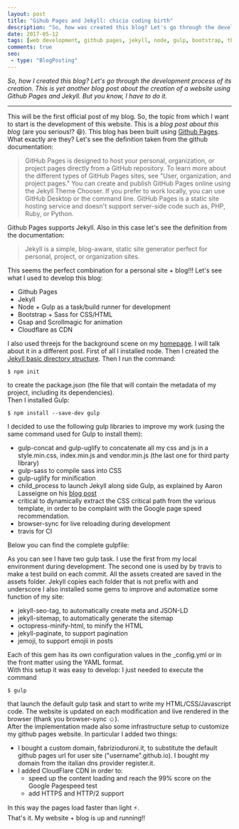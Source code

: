 ```yaml
---
layout: post
title: "Gihub Pages and Jekyll: chicio coding birth"
description: "So, how was created this blog? Let's go through the development process of its creation. Boring and fun at the same time."
date: 2017-05-12
tags: [web development, github pages, jekyll, node, gulp, bootstrap, threejs]
comments: true
seo:
 - type: "BlogPosting"
---
```


*So, how I created this blog? Let's go through the development process of its creation. This is yet another 
blog post about the creation of a website using Github Pages and Jekyll. But you know, I have to do it.*

---

This will be the first official post of my blog. So, the topic from which I want to start is the development of this
website. This is a *blog post about this blog* (are you serious!? :laughing:). 
This blog has been built using [Github Pages](https://pages.github.com "Github Pages"). What exactly are they? Let's see 
the definition taken from the github documentation:

> GitHub Pages is designed to host your personal, organization, or project pages directly from a GitHub repository. To 
learn more about the different types of GitHub Pages sites, see "User, organization, and project pages." You can 
create and publish GitHub Pages online using the Jekyll Theme Chooser. If you prefer to work locally, you can use GitHub 
Desktop or the command line. GitHub Pages is a static site hosting service and doesn't support server-side code such as, PHP, 
Ruby, or Python.

Github Pages supports Jekyll. Also in this case let's see the definition from the documentation:

> Jekyll is a simple, blog-aware, static site generator perfect for personal, project, or organization sites.

This seems the perfect combination for a personal site + blog!!!
Let's see what I used to develop this blog:  
 
  - Github Pages
  - Jekyll 
  - Node + Gulp as a task/build runner for development
  - Bootstrap + Sass for CSS/HTML
  - Gsap and Scrollmagic for animation
  - Cloudflare as CDN  
  
I also used threejs for the background scene on my [homepage](/ "homepage"). I will talk about it in a different post.
First of all I installed node. Then I created the [Jekyll basic directory structure](https://jekyllrb.com/docs/structure/ 
"Jekyll basic directory structure"). Then I run the command:
 
```shell
$ npm init
```
to create the package.json (the file that will contain the metadata of my project, including its dependencies).  
Then I installed Gulp: 
 
```shell
$ npm install --save-dev gulp
```
 
I decided to use the following gulp libraries to improve my work (using the same command used for Gulp to install them):
 
  - gulp-concat and gulp-uglify to concatenate all my css and js in a style.min.css, index.min.js and vendor.min.js (the 
  last one for third party library)
  - gulp-sass to compile sass into CSS
  - gulp-uglify for minification
  - child_process to launch Jekyll along side Gulp, as explained by Aaron Lasseigne on his [blog post](https://aaronlasseigne.com/2016/02/03/using-gulp-with-jekyll/ "Aaron Lasseigne")
  - critical to dynamically extract the CSS critical path from the various template, in order to be complaint with the
   Google page speed recommendation.
  - browser-sync for live reloading during development
  - travis for CI
  
Below you can find the complete gulpfile: 

<script src="https://gist.github.com/chicio/ce1b5339fa2f30c0c14fceb3616d60d3.js"></script>  
 
As you can see I have two gulp task. I use the first from my local environment during development. The second one is used by 
by travis to make a test build on each commit. All the assets created are saved in the assets folder. Jekyll copies each 
folder that is not prefix with and underscore
I also installed some gems to improve and automatize some function of my site:
 
  - jekyll-seo-tag, to automatically create meta and JSON-LD
  - jekyll-sitemap, to automatically generate the sitemap
  - octopress-minify-html, to minify the HTML
  - jekyll-paginate, to support pagination
  - jemoji, to support emojii in posts  

Each of this gem has its own configuration values in the _config.yml or in the front matter using the YAML format.  
With this setup it was easy to develop: I just needed to execute the command 
 
```shell
$ gulp
```
 
that launch the default gulp task and start to write my HTML/CSS/Javascript code. The website is updated on each modification 
and live rendered in the browser (thank you browser-sync :relaxed:).  
After the implementation made also some infrastructure setup to customize my github pages website.
In particular I added two things:
  
  - I bought a custom domain, fabrizioduroni.it, to substitute the default github pages url for user site ("username".github.io). I bought 
  my domain from the italian dns provider register.it.
  - I added CloudFlare CDN in order to:
    - speed up the content loading and reach the 99% score on the Google Pagespeed test
    - add HTTPS and HTTP/2 support  
    
In this way the pages load faster than light :zap:.  
That's it. My website + blog is up and running!! 
  
  
